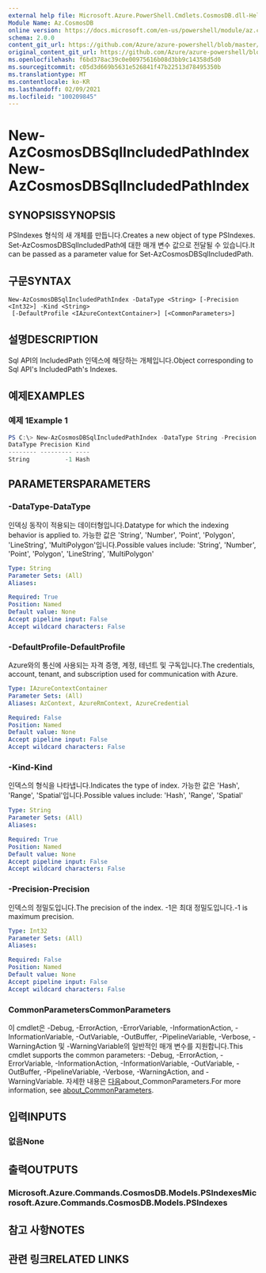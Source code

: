 ```yaml
---
external help file: Microsoft.Azure.PowerShell.Cmdlets.CosmosDB.dll-Help.xml
Module Name: Az.CosmosDB
online version: https://docs.microsoft.com/en-us/powershell/module/az.cosmosdb/new-azcosmosdbsqlincludedpathindex
schema: 2.0.0
content_git_url: https://github.com/Azure/azure-powershell/blob/master/src/CosmosDB/CosmosDB/help/New-AzCosmosDBSqlIncludedPathIndex.md
original_content_git_url: https://github.com/Azure/azure-powershell/blob/master/src/CosmosDB/CosmosDB/help/New-AzCosmosDBSqlIncludedPathIndex.md
ms.openlocfilehash: f6bd378ac39c0e00975616b08d3bb9c14358d5d0
ms.sourcegitcommit: c05d3d669b5631e526841f47b22513d78495350b
ms.translationtype: MT
ms.contentlocale: ko-KR
ms.lasthandoff: 02/09/2021
ms.locfileid: "100209845"
---
```

# <span data-ttu-id="3a1b7-101">New-AzCosmosDBSqlIncludedPathIndex</span><span class="sxs-lookup"><span data-stu-id="3a1b7-101">New-AzCosmosDBSqlIncludedPathIndex</span></span>

## <span data-ttu-id="3a1b7-102">SYNOPSIS</span><span class="sxs-lookup"><span data-stu-id="3a1b7-102">SYNOPSIS</span></span>
<span data-ttu-id="3a1b7-103">PSIndexes 형식의 새 개체를 만듭니다.</span><span class="sxs-lookup"><span data-stu-id="3a1b7-103">Creates a new object of type PSIndexes.</span></span> <span data-ttu-id="3a1b7-104">Set-AzCosmosDBSqlIncludedPath에 대한 매개 변수 값으로 전달될 수 있습니다.</span><span class="sxs-lookup"><span data-stu-id="3a1b7-104">It can be passed as a parameter value for Set-AzCosmosDBSqlIncludedPath.</span></span>

## <span data-ttu-id="3a1b7-105">구문</span><span class="sxs-lookup"><span data-stu-id="3a1b7-105">SYNTAX</span></span>

```
New-AzCosmosDBSqlIncludedPathIndex -DataType <String> [-Precision <Int32>] -Kind <String>
 [-DefaultProfile <IAzureContextContainer>] [<CommonParameters>]
```

## <span data-ttu-id="3a1b7-106">설명</span><span class="sxs-lookup"><span data-stu-id="3a1b7-106">DESCRIPTION</span></span>
<span data-ttu-id="3a1b7-107">Sql API의 IncludedPath 인덱스에 해당하는 개체입니다.</span><span class="sxs-lookup"><span data-stu-id="3a1b7-107">Object corresponding to Sql API's IncludedPath's Indexes.</span></span>

## <span data-ttu-id="3a1b7-108">예제</span><span class="sxs-lookup"><span data-stu-id="3a1b7-108">EXAMPLES</span></span>

### <span data-ttu-id="3a1b7-109">예제 1</span><span class="sxs-lookup"><span data-stu-id="3a1b7-109">Example 1</span></span>
```powershell
PS C:\> New-AzCosmosDBSqlIncludedPathIndex -DataType String -Precision -1 -Kind Hash
DataType Precision Kind
-------- --------- ----
String          -1 Hash
```

## <span data-ttu-id="3a1b7-110">PARAMETERS</span><span class="sxs-lookup"><span data-stu-id="3a1b7-110">PARAMETERS</span></span>

### <span data-ttu-id="3a1b7-111">-DataType</span><span class="sxs-lookup"><span data-stu-id="3a1b7-111">-DataType</span></span>
<span data-ttu-id="3a1b7-112">인덱싱 동작이 적용되는 데이터형입니다.</span><span class="sxs-lookup"><span data-stu-id="3a1b7-112">Datatype for which the indexing behavior is applied to.</span></span>
<span data-ttu-id="3a1b7-113">가능한 값은 'String', 'Number', 'Point', 'Polygon', 'LineString', 'MultiPolygon'입니다.</span><span class="sxs-lookup"><span data-stu-id="3a1b7-113">Possible values include: 'String', 'Number', 'Point', 'Polygon', 'LineString', 'MultiPolygon'</span></span>

```yaml
Type: String
Parameter Sets: (All)
Aliases:

Required: True
Position: Named
Default value: None
Accept pipeline input: False
Accept wildcard characters: False
```

### <span data-ttu-id="3a1b7-114">-DefaultProfile</span><span class="sxs-lookup"><span data-stu-id="3a1b7-114">-DefaultProfile</span></span>
<span data-ttu-id="3a1b7-115">Azure와의 통신에 사용되는 자격 증명, 계정, 테넌트 및 구독입니다.</span><span class="sxs-lookup"><span data-stu-id="3a1b7-115">The credentials, account, tenant, and subscription used for communication with Azure.</span></span>

```yaml
Type: IAzureContextContainer
Parameter Sets: (All)
Aliases: AzContext, AzureRmContext, AzureCredential

Required: False
Position: Named
Default value: None
Accept pipeline input: False
Accept wildcard characters: False
```

### <span data-ttu-id="3a1b7-116">-Kind</span><span class="sxs-lookup"><span data-stu-id="3a1b7-116">-Kind</span></span>
<span data-ttu-id="3a1b7-117">인덱스의 형식을 나타냅니다.</span><span class="sxs-lookup"><span data-stu-id="3a1b7-117">Indicates the type of index.</span></span>
<span data-ttu-id="3a1b7-118">가능한 값은 'Hash', 'Range', 'Spatial'입니다.</span><span class="sxs-lookup"><span data-stu-id="3a1b7-118">Possible values include: 'Hash', 'Range', 'Spatial'</span></span>

```yaml
Type: String
Parameter Sets: (All)
Aliases:

Required: True
Position: Named
Default value: None
Accept pipeline input: False
Accept wildcard characters: False
```

### <span data-ttu-id="3a1b7-119">-Precision</span><span class="sxs-lookup"><span data-stu-id="3a1b7-119">-Precision</span></span>
<span data-ttu-id="3a1b7-120">인덱스의 정밀도입니다.</span><span class="sxs-lookup"><span data-stu-id="3a1b7-120">The precision of the index.</span></span>
<span data-ttu-id="3a1b7-121">-1은 최대 정밀도입니다.</span><span class="sxs-lookup"><span data-stu-id="3a1b7-121">-1 is maximum precision.</span></span>

```yaml
Type: Int32
Parameter Sets: (All)
Aliases:

Required: False
Position: Named
Default value: None
Accept pipeline input: False
Accept wildcard characters: False
```

### <span data-ttu-id="3a1b7-122">CommonParameters</span><span class="sxs-lookup"><span data-stu-id="3a1b7-122">CommonParameters</span></span>
<span data-ttu-id="3a1b7-123">이 cmdlet은 -Debug, -ErrorAction, -ErrorVariable, -InformationAction, -InformationVariable, -OutVariable, -OutBuffer, -PipelineVariable, -Verbose, -WarningAction 및 -WarningVariable의 일반적인 매개 변수를 지원합니다.</span><span class="sxs-lookup"><span data-stu-id="3a1b7-123">This cmdlet supports the common parameters: -Debug, -ErrorAction, -ErrorVariable, -InformationAction, -InformationVariable, -OutVariable, -OutBuffer, -PipelineVariable, -Verbose, -WarningAction, and -WarningVariable.</span></span> <span data-ttu-id="3a1b7-124">자세한 내용은 [다음](http://go.microsoft.com/fwlink/?LinkID=113216)about_CommonParameters.</span><span class="sxs-lookup"><span data-stu-id="3a1b7-124">For more information, see [about_CommonParameters](http://go.microsoft.com/fwlink/?LinkID=113216).</span></span>

## <span data-ttu-id="3a1b7-125">입력</span><span class="sxs-lookup"><span data-stu-id="3a1b7-125">INPUTS</span></span>

### <span data-ttu-id="3a1b7-126">없음</span><span class="sxs-lookup"><span data-stu-id="3a1b7-126">None</span></span>

## <span data-ttu-id="3a1b7-127">출력</span><span class="sxs-lookup"><span data-stu-id="3a1b7-127">OUTPUTS</span></span>

### <span data-ttu-id="3a1b7-128">Microsoft.Azure.Commands.CosmosDB.Models.PSIndexes</span><span class="sxs-lookup"><span data-stu-id="3a1b7-128">Microsoft.Azure.Commands.CosmosDB.Models.PSIndexes</span></span>

## <span data-ttu-id="3a1b7-129">참고 사항</span><span class="sxs-lookup"><span data-stu-id="3a1b7-129">NOTES</span></span>

## <span data-ttu-id="3a1b7-130">관련 링크</span><span class="sxs-lookup"><span data-stu-id="3a1b7-130">RELATED LINKS</span></span>
